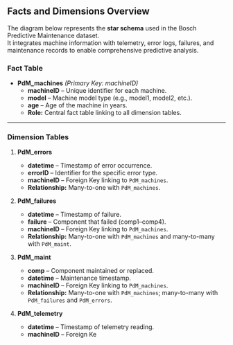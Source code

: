 ## **Facts and Dimensions Overview**

The diagram below represents the **star schema** used in the Bosch Predictive Maintenance dataset.  
It integrates machine information with telemetry, error logs, failures, and maintenance records to enable comprehensive predictive analysis.

### **Fact Table**
- **PdM_machines** *(Primary Key: machineID)*  
  - **machineID** – Unique identifier for each machine.  
  - **model** – Machine model type (e.g., model1, model2, etc.).  
  - **age** – Age of the machine in years.  
  - **Role:** Central fact table linking to all dimension tables.

---

### **Dimension Tables**
1. **PdM_errors**  
   - **datetime** – Timestamp of error occurrence.  
   - **errorID** – Identifier for the specific error type.  
   - **machineID** – Foreign Key linking to `PdM_machines`.  
   - **Relationship:** Many-to-one with `PdM_machines`.

2. **PdM_failures**  
   - **datetime** – Timestamp of failure.  
   - **failure** – Component that failed (comp1–comp4).  
   - **machineID** – Foreign Key linking to `PdM_machines`.  
   - **Relationship:** Many-to-one with `PdM_machines` and many-to-many with `PdM_maint`.

3. **PdM_maint**  
   - **comp** – Component maintained or replaced.  
   - **datetime** – Maintenance timestamp.  
   - **machineID** – Foreign Key linking to `PdM_machines`.  
   - **Relationship:** Many-to-one with `PdM_machines`; many-to-many with `PdM_failures` and `PdM_errors`.

4. **PdM_telemetry**  
   - **datetime** – Timestamp of telemetry reading.  
   - **machineID** – Foreign Ke
